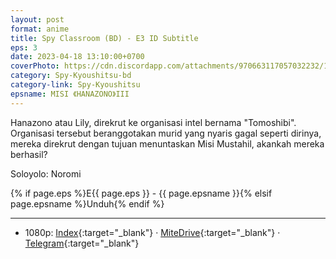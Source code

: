 ```yaml
---
layout: post
format: anime
title: Spy Classroom (BD) - E3 ID Subtitle
eps: 3
date: 2023-04-18 13:10:00+0700
coverPhoto: https://cdn.discordapp.com/attachments/970663117057032232/1066012043334909952/mpv-shot0189.jpg
category: Spy-Kyoushitsu-bd
category-link: Spy-Kyoushitsu
epsname: MISI 《HANAZONO》III
---
```


Hanazono atau Lily, direkrut ke organisasi intel bernama "Tomoshibi". Organisasi tersebut beranggotakan murid yang nyaris gagal seperti dirinya, mereka direkrut dengan tujuan menuntaskan Misi Mustahil, akankah mereka berhasil?

Soloyolo: Noromi

{% if page.eps %}E{{ page.eps }} - {{ page.epsname }}{% elsif page.epsname %}Unduh{% endif %}

---
- 1080p: [Index](https://bit.ly/3mLz77p){:target="_blank"} &middot; [MiteDrive](https://mitedrive.my.id/view/QXAIa5){:target="_blank"} &middot; [Telegram](https://t.me/a1fansubweeklies/278){:target="_blank"}